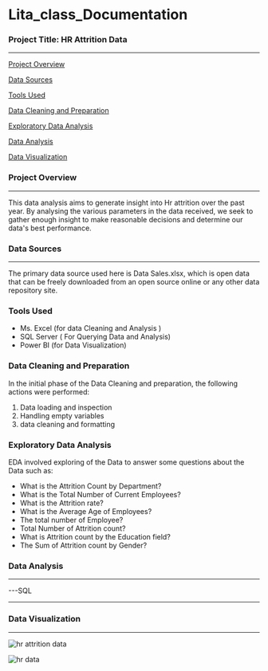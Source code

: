 # Lita_class_Documentation

### Project Title: HR Attrition Data
---
[Project Overview](#project-overview)

[Data Sources](#data-sources)

[Tools Used](#tools-used)

[Data Cleaning and Preparation](#data-cleaning-and-preparation)

[Exploratory Data Analysis](#exploratory-data-analysis)

[Data Analysis](#data-analysis)

[Data Visualization](*#data-visualization)

### Project Overview
---
This data analysis aims to generate insight into  Hr attrition  over the past year. By analysing the various parameters in the data received, we seek to gather enough insight to make reasonable decisions and determine our data's best performance. 

### Data Sources
---
The primary data source used here is Data Sales.xlsx, which is open data that can be freely downloaded from an open source online or any other data repository site.

### Tools Used

- Ms. Excel (for data Cleaning and Analysis )
- SQL Server ( For Querying Data and Analysis)
- Power BI (for Data Visualization)
### Data Cleaning and Preparation

In the initial phase of the Data Cleaning and preparation, the following actions were performed:
1. Data loading and inspection
2. Handling empty variables
3. data cleaning and formatting
   
### Exploratory Data Analysis

EDA involved exploring of the Data to answer some questions about the Data such as:
- What is the Attrition Count by Department?
- What is the Total Number of Current Employees?
- What is the Attrition rate?
- What is the Average Age of Employees?
- The total number of Employee?
- Total Number of Attrition count?
- What is Attrition count by the Education field?
- The Sum of Attrition count by Gender?
### Data Analysis
---
---SQL

---
### Data Visualization
----

![hr attrition data](https://github.com/user-attachments/assets/5d1eaba7-9694-4b61-8863-2ae338b26487)

![hr data](https://github.com/user-attachments/assets/1b2d7032-10b8-40ac-98ff-3a58f871eb06)


